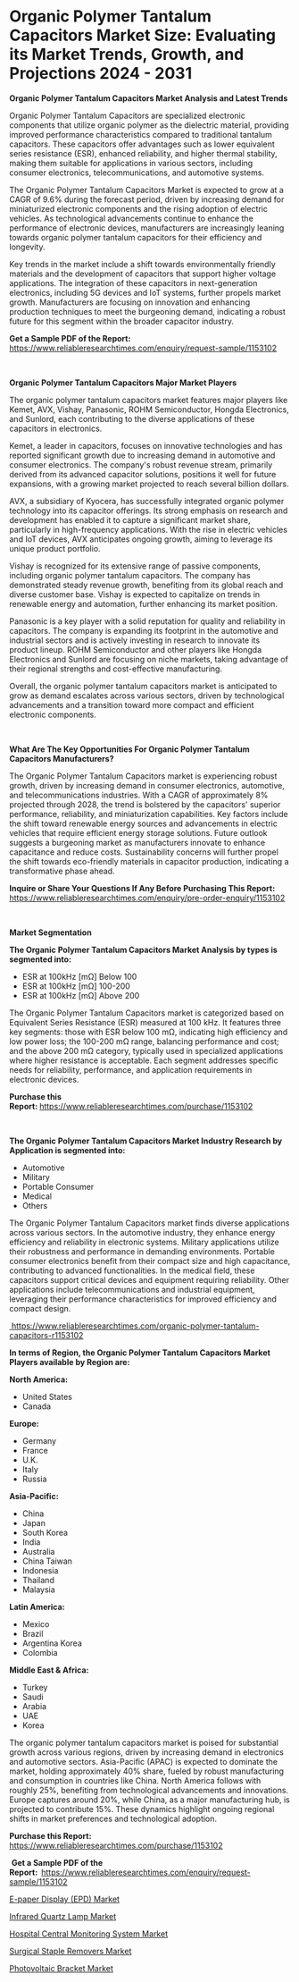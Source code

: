 <p><h1>Organic Polymer Tantalum Capacitors Market Size: Evaluating its Market Trends, Growth, and Projections 2024 - 2031</h1></p><p><strong>Organic Polymer Tantalum Capacitors Market Analysis and Latest Trends</strong></p>
<p><p>Organic Polymer Tantalum Capacitors are specialized electronic components that utilize organic polymer as the dielectric material, providing improved performance characteristics compared to traditional tantalum capacitors. These capacitors offer advantages such as lower equivalent series resistance (ESR), enhanced reliability, and higher thermal stability, making them suitable for applications in various sectors, including consumer electronics, telecommunications, and automotive systems.</p><p>The Organic Polymer Tantalum Capacitors Market is expected to grow at a CAGR of 9.6% during the forecast period, driven by increasing demand for miniaturized electronic components and the rising adoption of electric vehicles. As technological advancements continue to enhance the performance of electronic devices, manufacturers are increasingly leaning towards organic polymer tantalum capacitors for their efficiency and longevity.</p><p>Key trends in the market include a shift towards environmentally friendly materials and the development of capacitors that support higher voltage applications. The integration of these capacitors in next-generation electronics, including 5G devices and IoT systems, further propels market growth. Manufacturers are focusing on innovation and enhancing production techniques to meet the burgeoning demand, indicating a robust future for this segment within the broader capacitor industry.</p></p>
<p><strong>Get a Sample PDF of the Report:&nbsp;</strong> <a href="https://www.reliableresearchtimes.com/enquiry/request-sample/1153102?utm_campaign=1595&utm_medium=2&utm_source=Github&utm_content=ia&utm_term=29102024&utm_id=organic-polymer-tantalum-capacitors">https://www.reliableresearchtimes.com/enquiry/request-sample/1153102</a></p>
<p>&nbsp;</p>
<p><strong>Organic Polymer Tantalum Capacitors Major Market Players</strong></p>
<p><p>The organic polymer tantalum capacitors market features major players like Kemet, AVX, Vishay, Panasonic, ROHM Semiconductor, Hongda Electronics, and Sunlord, each contributing to the diverse applications of these capacitors in electronics.</p><p>Kemet, a leader in capacitors, focuses on innovative technologies and has reported significant growth due to increasing demand in automotive and consumer electronics. The company's robust revenue stream, primarily derived from its advanced capacitor solutions, positions it well for future expansions, with a growing market projected to reach several billion dollars.</p><p>AVX, a subsidiary of Kyocera, has successfully integrated organic polymer technology into its capacitor offerings. Its strong emphasis on research and development has enabled it to capture a significant market share, particularly in high-frequency applications. With the rise in electric vehicles and IoT devices, AVX anticipates ongoing growth, aiming to leverage its unique product portfolio.</p><p>Vishay is recognized for its extensive range of passive components, including organic polymer tantalum capacitors. The company has demonstrated steady revenue growth, benefiting from its global reach and diverse customer base. Vishay is expected to capitalize on trends in renewable energy and automation, further enhancing its market position.</p><p>Panasonic is a key player with a solid reputation for quality and reliability in capacitors. The company is expanding its footprint in the automotive and industrial sectors and is actively investing in research to innovate its product lineup. ROHM Semiconductor and other players like Hongda Electronics and Sunlord are focusing on niche markets, taking advantage of their regional strengths and cost-effective manufacturing.</p><p>Overall, the organic polymer tantalum capacitors market is anticipated to grow as demand escalates across various sectors, driven by technological advancements and a transition toward more compact and efficient electronic components.</p></p>
<p>&nbsp;</p>
<p><strong>What Are The Key Opportunities For Organic Polymer Tantalum Capacitors Manufacturers?</strong></p>
<p><p>The Organic Polymer Tantalum Capacitors market is experiencing robust growth, driven by increasing demand in consumer electronics, automotive, and telecommunications industries. With a CAGR of approximately 8% projected through 2028, the trend is bolstered by the capacitors' superior performance, reliability, and miniaturization capabilities. Key factors include the shift toward renewable energy sources and advancements in electric vehicles that require efficient energy storage solutions. Future outlook suggests a burgeoning market as manufacturers innovate to enhance capacitance and reduce costs. Sustainability concerns will further propel the shift towards eco-friendly materials in capacitor production, indicating a transformative phase ahead.</p></p>
<p><strong>Inquire or Share Your Questions If Any Before Purchasing This Report:</strong> <a href="https://www.reliableresearchtimes.com/enquiry/pre-order-enquiry/1153102?utm_campaign=1595&utm_medium=2&utm_source=Github&utm_content=ia&utm_term=29102024&utm_id=organic-polymer-tantalum-capacitors">https://www.reliableresearchtimes.com/enquiry/pre-order-enquiry/1153102</a></p>
<p>&nbsp;</p>
<p><strong>Market Segmentation</strong></p>
<p><strong>The Organic Polymer Tantalum Capacitors Market Analysis by types is segmented into:</strong></p>
<p><ul><li>ESR at 100kHz [mΩ] Below 100</li><li>ESR at 100kHz [mΩ] 100-200</li><li>ESR at 100kHz [mΩ] Above 200</li></ul></p>
<p><p>The Organic Polymer Tantalum Capacitors market is categorized based on Equivalent Series Resistance (ESR) measured at 100 kHz. It features three key segments: those with ESR below 100 mΩ, indicating high efficiency and low power loss; the 100-200 mΩ range, balancing performance and cost; and the above 200 mΩ category, typically used in specialized applications where higher resistance is acceptable. Each segment addresses specific needs for reliability, performance, and application requirements in electronic devices.</p></p>
<p><strong>Purchase this Report:&nbsp;</strong><a href="https://www.reliableresearchtimes.com/purchase/1153102?utm_campaign=1595&utm_medium=2&utm_source=Github&utm_content=ia&utm_term=29102024&utm_id=organic-polymer-tantalum-capacitors">https://www.reliableresearchtimes.com/purchase/1153102</a></p>
<p>&nbsp;</p>
<p><strong>The Organic Polymer Tantalum Capacitors Market Industry Research by Application is segmented into:</strong></p>
<p><ul><li>Automotive</li><li>Military</li><li>Portable Consumer</li><li>Medical</li><li>Others</li></ul></p>
<p><p>The Organic Polymer Tantalum Capacitors market finds diverse applications across various sectors. In the automotive industry, they enhance energy efficiency and reliability in electronic systems. Military applications utilize their robustness and performance in demanding environments. Portable consumer electronics benefit from their compact size and high capacitance, contributing to advanced functionalities. In the medical field, these capacitors support critical devices and equipment requiring reliability. Other applications include telecommunications and industrial equipment, leveraging their performance characteristics for improved efficiency and compact design.</p></p>
<p><a href="https://www.reliableresearchtimes.com/organic-polymer-tantalum-capacitors-r1153102?utm_campaign=1595&utm_medium=2&utm_source=Github&utm_content=ia&utm_term=29102024&utm_id=organic-polymer-tantalum-capacitors">&nbsp;https://www.reliableresearchtimes.com/organic-polymer-tantalum-capacitors-r1153102</a></p>
<p><strong>In terms of Region, the Organic Polymer Tantalum Capacitors Market Players available by Region are:</strong></p>
<p>
    <p> <strong> North America: </strong>
        <ul>
            <li>United States</li>
            <li>Canada</li>
        </ul>
        </p> 
    <p> <strong> Europe: </strong>
        <ul>
            <li>Germany</li>
            <li>France</li>
            <li>U.K.</li>
            <li>Italy</li>
            <li>Russia</li>
        </ul>
        </p> 
    <p> <strong> Asia-Pacific: </strong>
        <ul>
            <li>China</li>
            <li>Japan</li>
            <li>South Korea</li>
            <li>India</li>
            <li>Australia</li>
            <li>China Taiwan</li>
            <li>Indonesia</li>
            <li>Thailand</li>
            <li>Malaysia</li>
        </ul>
        </p> 
    <p> <strong> Latin America: </strong>
        <ul>
            <li>Mexico</li>
            <li>Brazil</li>
            <li>Argentina Korea</li>
            <li>Colombia</li>
        </ul>
        </p> 
    <p> <strong> Middle East & Africa: </strong>
        <ul>
            <li>Turkey</li>
            <li>Saudi</li>
            <li>Arabia</li>
            <li>UAE</li>
            <li>Korea</li>
        </ul>
    </p>
    </p>
<p><p>The organic polymer tantalum capacitors market is poised for substantial growth across various regions, driven by increasing demand in electronics and automotive sectors. Asia-Pacific (APAC) is expected to dominate the market, holding approximately 40% share, fueled by robust manufacturing and consumption in countries like China. North America follows with roughly 25%, benefiting from technological advancements and innovations. Europe captures around 20%, while China, as a major manufacturing hub, is projected to contribute 15%. These dynamics highlight ongoing regional shifts in market preferences and technological adoption.</p></p>
<p><strong>Purchase this Report: </strong><a href="https://www.reliableresearchtimes.com/purchase/1153102?utm_campaign=1595&utm_medium=2&utm_source=Github&utm_content=ia&utm_term=29102024&utm_id=organic-polymer-tantalum-capacitors">https://www.reliableresearchtimes.com/purchase/1153102</a></p>
<p>&nbsp;<strong>Get a Sample PDF of the Report:&nbsp;&nbsp;</strong><a href="https://www.reliableresearchtimes.com/enquiry/request-sample/1153102?utm_campaign=1595&utm_medium=2&utm_source=Github&utm_content=ia&utm_term=29102024&utm_id=organic-polymer-tantalum-capacitors">https://www.reliableresearchtimes.com/enquiry/request-sample/1153102</a></p>
<p><strong></strong></p>
<p><p><a href="https://github.com/mahnoor2003/Market-Research-Report-List-6/blob/main/e-paper-display-epd-market.md?utm_campaign=1595&utm_medium=2&utm_source=Github&utm_content=ia&utm_term=29102024&utm_id=organic-polymer-tantalum-capacitors">E-paper Display (EPD) Market</a></p><p><a href="https://www.linkedin.com/pulse/infrared-quartz-lamp-market-segmentation-applications-types-oicwe?utm_campaign=1595&utm_medium=2&utm_source=Github&utm_content=ia&utm_term=29102024&utm_id=organic-polymer-tantalum-capacitors">Infrared Quartz Lamp Market</a></p><p><a href="https://www.linkedin.com/pulse/comprehensive-hospital-central-monitoring-system-market-report-jfjae?utm_campaign=1595&utm_medium=2&utm_source=Github&utm_content=ia&utm_term=29102024&utm_id=organic-polymer-tantalum-capacitors">Hospital Central Monitoring System Market</a></p><p><a href="https://www.linkedin.com/pulse/surgical-staple-removers-market-opportunities-emerging-global-g1u5e?utm_campaign=1595&utm_medium=2&utm_source=Github&utm_content=ia&utm_term=29102024&utm_id=organic-polymer-tantalum-capacitors">Surgical Staple Removers Market</a></p><p><a href="https://www.linkedin.com/pulse/exploring-photovoltaic-bracket-market-dynamics-global-trends-je0de?utm_campaign=1595&utm_medium=2&utm_source=Github&utm_content=ia&utm_term=29102024&utm_id=organic-polymer-tantalum-capacitors">Photovoltaic Bracket Market</a></p></p>